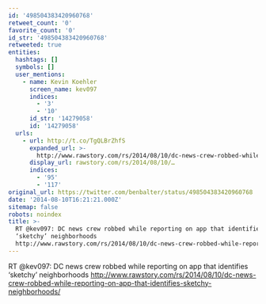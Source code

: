 ```yaml
---
id: '498504383420960768'
retweet_count: '0'
favorite_count: '0'
id_str: '498504383420960768'
retweeted: true
entities:
  hashtags: []
  symbols: []
  user_mentions:
    - name: Kevin Koehler
      screen_name: kev097
      indices:
        - '3'
        - '10'
      id_str: '14279058'
      id: '14279058'
  urls:
    - url: http://t.co/TgQLBrZhfS
      expanded_url: >-
        http://www.rawstory.com/rs/2014/08/10/dc-news-crew-robbed-while-reporting-on-app-that-identifies-sketchy-neighborhoods/
      display_url: rawstory.com/rs/2014/08/10/…
      indices:
        - '95'
        - '117'
original_url: https://twitter.com/benbalter/status/498504383420960768
date: '2014-08-10T16:21:21.000Z'
sitemap: false
robots: noindex
title: >-
  RT @kev097: DC news crew robbed while reporting on app that identifies
  ‘sketchy’ neighborhoods
  http://www.rawstory.com/rs/2014/08/10/dc-news-crew-robbed-while-reporting-on-app-that-identifies-sketchy-neighborhoods/
---
```


RT @kev097: DC news crew robbed while reporting on app that identifies ‘sketchy’ neighborhoods http://www.rawstory.com/rs/2014/08/10/dc-news-crew-robbed-while-reporting-on-app-that-identifies-sketchy-neighborhoods/